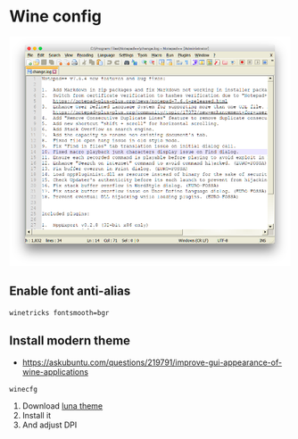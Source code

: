 # Wine config

![](./npp.png)

## Enable font anti-alias

```bash
winetricks fontsmooth=bgr
```

## Install modern theme

- https://askubuntu.com/questions/219791/improve-gui-appearance-of-wine-applications

```bash
winecfg
```

1. Download [luna theme](http://www.mediafire.com/download/dnzzmnebm6v/luna.rar)
2. Install it
3. And adjust DPI
